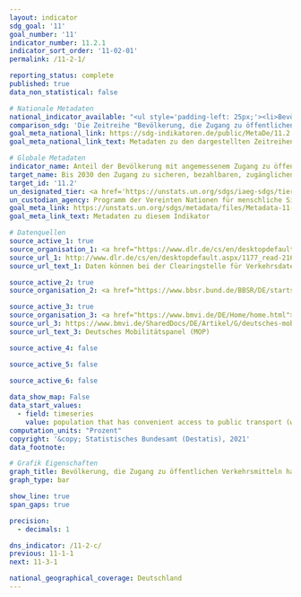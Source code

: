 ```yaml
---
layout: indicator    
sdg_goal: '11'    
goal_number: '11'    
indicator_number: 11.2.1    
indicator_sort_order: '11-02-01'    
permalink: /11-2-1/    

reporting_status: complete    
published: true    
data_non_statistical: false    

# Nationale Metadaten    
national_indicator_available: "<ul style='padding-left: 25px;'><li>Bevölkerung, die Zugang zu öffentlichen Verkehrsmitteln hat (innerhalb von 500 Metern)</li> <li> Bevölkerung, die Zugang zu öffentlichen Verkehrsmitteln hat (innerhalb von 10 Minuten zu Fuß zu erreichen)</li></ul>"    
comparison_sdg: 'Die Zeitreihe "Bevölkerung, die Zugang zu öffentlichen Verkehrsmitteln hat (innerhalb von 500 Metern)" entspricht den globalen Metadaten. Die Zeitreihe "Bevölkerung, die Zugang zu öffentlichen Verkehrsmitteln hat (innerhalb von 10 Minuten zu Fuß zu erreichen)" bietet zusätzliche Informationen.'    
goal_meta_national_link: https://sdg-indikatoren.de/public/MetaDe/11.2.1.pdf    
goal_meta_national_link_text: Metadaten zu den dargestellten Zeitreihen    

# Globale Metadaten    
indicator_name: Anteil der Bevölkerung mit angemessenem Zugang zu öffentlichen Verkehrsmitteln, nach Geschlecht, Alter und Menschen mit Behinderungen    
target_name: Bis 2030 den Zugang zu sicheren, bezahlbaren, zugänglichen und nachhaltigen Verkehrssystemen für alle ermöglichen und die Sicherheit im Straßenverkehr verbessern, insbesondere durch den Ausbau des öffentlichen Verkehrs, mit besonderem Augenmerk auf den Bedürfnissen von Menschen in prekären Situationen, Frauen, Kindern, Menschen mit Behinderungen und älteren Menschen    
target_id: '11.2'    
un_designated_tier: <a href='https://unstats.un.org/sdgs/iaeg-sdgs/tier-classification/' title='Klicken Sie hier um weitere Informationen zur UN-Tier-Klassifikation zu erhalten.'  target='_blank'>Tier II</a>    
un_custodian_agency: Programm der Vereinten Nationen für menschliche Siedlungen (UN-Habitat)    
goal_meta_link: https://unstats.un.org/sdgs/metadata/files/Metadata-11-02-01.pdf    
goal_meta_link_text: Metadaten zu diesem Indikator        

# Datenquellen
source_active_1: true
source_organisation_1: <a href="https://www.dlr.de/cs/en/desktopdefault.aspx/tabid-669/1177_read-2160/"> Deutsches Zentrum für Luft- und Raumfahrt (DLR) </a>
source_url_1: http://www.dlr.de/cs/en/desktopdefault.aspx/1177_read-2160/
source_url_text_1: Daten können bei der Clearingstelle für Verkehrsdaten im Deutschen Zentrum für Luft- und Raumfahrt (DLR) angefordert werden

source_active_2: true
source_organisation_2: <a href="https://www.bbsr.bund.de/BBSR/DE/startseite/_node.html"> Bundesinstitut für Bau-, Stadt- und Raumforschung (BBSR) </a>

source_active_3: true
source_organisation_3: <a href="https://www.bmvi.de/DE/Home/home.html"> Bundesministerium für Verkehr und digitale Infrastruktur (BMVI) </a>
source_url_3: https://www.bmvi.de/SharedDocs/DE/Artikel/G/deutsches-mobilitaetspanel.html
source_url_text_3: Deutsches Mobilitätspanel (MOP)

source_active_4: false

source_active_5: false

source_active_6: false
    
data_show_map: False    
data_start_values: 
  - field: timeseries
    value: population that has convenient access to public transport (within 500 meters) (%)    
computation_units: "Prozent"    
copyright: '&copy; Statistisches Bundesamt (Destatis), 2021'    
data_footnote:     

# Grafik Eigenschaften    
graph_title: Bevölkerung, die Zugang zu öffentlichen Verkehrsmitteln hat    
graph_type: bar    

show_line: true
span_gaps: true

precision:
  - decimals: 1    

dns_indicator: /11-2-c/
previous: 11-1-1    
next: 11-3-1    

national_geographical_coverage: Deutschland    
---
```


<span></span>